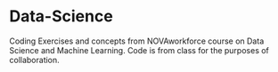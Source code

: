 # Data-Science

Coding Exercises and concepts from NOVAworkforce course on Data Science and Machine Learning. Code is from class for the purposes of collaboration. 
